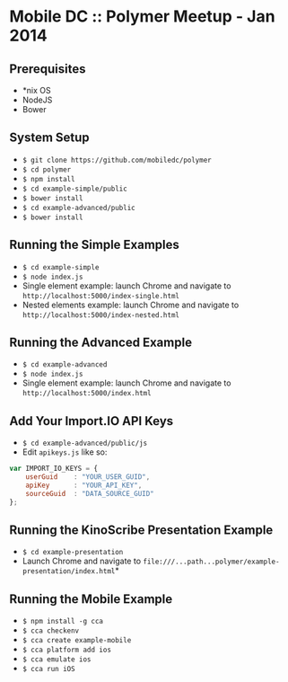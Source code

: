 Mobile DC :: Polymer Meetup - Jan 2014
=======

Prerequisites
-------
* *nix OS
* NodeJS
* Bower

System Setup
-------
* `$ git clone https://github.com/mobiledc/polymer`
* `$ cd polymer`
* `$ npm install`
* `$ cd example-simple/public`
* `$ bower install`
* `$ cd example-advanced/public`
* `$ bower install`


Running the Simple Examples
------
* `$ cd example-simple`
* `$ node index.js`
* Single element example: launch Chrome and navigate to `http://localhost:5000/index-single.html`
* Nested elements example: launch Chrome and navigate to `http://localhost:5000/index-nested.html`

Running the Advanced Example
-----
* `$ cd example-advanced`
* `$ node index.js`
* Single element example: launch Chrome and navigate to `http://localhost:5000/index.html`

Add Your Import.IO API Keys
------
* `$ cd example-advanced/public/js`
* Edit `apikeys.js` like so:

```javascript
var IMPORT_IO_KEYS = {
    userGuid    : "YOUR_USER_GUID",
    apiKey      : "YOUR_API_KEY",
    sourceGuid  : "DATA_SOURCE_GUID"
};
```

Running the KinoScribe Presentation Example
-----
* `$ cd example-presentation`
* Launch Chrome and navigate to `file:///...path...polymer/example-presentation/index.html`*

Running the Mobile Example
------
* `$ npm install -g cca`
* `$ cca checkenv`
* `$ cca create example-mobile`
* `$ cca platform add ios`
* `$ cca emulate ios`
* `$ cca run iOS`
